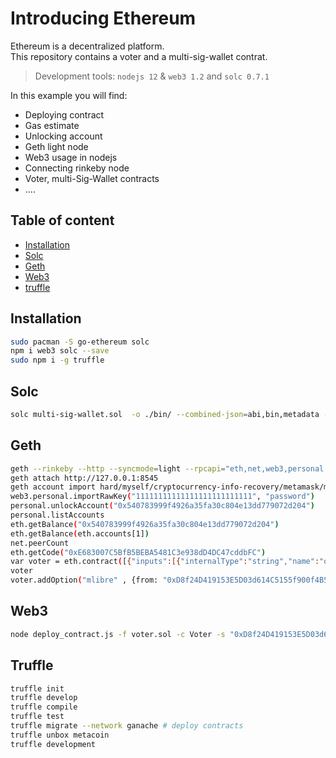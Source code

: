 Introducing Ethereum
===
Ethereum is a decentralized platform.  
This repository contains a voter and a multi-sig-wallet contrat. 
> Development tools: `nodejs 12` & `web3 1.2` and `solc 0.7.1`

In this example you will find:
* Deploying contract
* Gas estimate
* Unlocking account
* Geth light node
* Web3 usage in nodejs
* Connecting rinkeby node
* Voter, multi-Sig-Wallet contracts
* ....

## Table of content
+ [Installation](#installation)
+ [Solc](#solc)
+ [Geth](#geth)
+ [Web3](#web3)
+ [truffle](#truffle)


## Installation

```bash
sudo pacman -S go-ethereum solc
npm i web3 solc --save
sudo npm i -g truffle 
```

## Solc

```bash
solc multi-sig-wallet.sol  -o ./bin/ --combined-json=abi,bin,metadata --pretty-json --optimize --metadata --gas --abi --bin --overwrite --color
```

## Geth

```bash
geth --rinkeby --http --syncmode=light --rpcapi="eth,net,web3,personal,txpool" --allow-insecure-unlock  --rpccorsdomain "*"
geth attach http://127.0.0.1:8545
geth account import hard/myself/cryptocurrency-info-recovery/metamask/mforgood/key
web3.personal.importRawKey("11111111111111111111111111", "password")
personal.unlockAccount("0x540783999f4926a35fa30c804e13dd779072d204")
personal.listAccounts
eth.getBalance("0x540783999f4926a35fa30c804e13dd779072d204")
eth.getBalance(eth.accounts[1])
net.peerCount
eth.getCode("0xE683007C5BfB5BEBA5481C3e938dD4DC47cddbFC")
var voter = eth.contract([{"inputs":[{"internalType":"string","name":"option","type":"string"}],"name":"addOption","outputs":[],"stateMutability":"nonpayable","type":"function"},{"inputs":[],"name":"getOptions","outputs":[{"internalType":"string[]","name":"","type":"string[]"}],"stateMutability":"view","type":"function"},{"inputs":[],"name":"getVotes","outputs":[{"internalType":"uint256[]","name":"","type":"uint256[]"}],"stateMutability":"view","type":"function"},{"inputs":[{"internalType":"uint256","name":"","type":"uint256"}],"name":"options","outputs":[{"internalType":"string","name":"","type":"string"}],"stateMutability":"view","type":"function"},{"inputs":[],"name":"remove","outputs":[],"stateMutability":"nonpayable","type":"function"},{"inputs":[],"name":"startVoting","outputs":[],"stateMutability":"nonpayable","type":"function"},{"inputs":[{"internalType":"uint256","name":"option","type":"uint256"}],"name":"vote","outputs":[],"stateMutability":"nonpayable","type":"function"},{"inputs":[{"internalType":"string","name":"optionName","type":"string"}],"name":"vote","outputs":[],"stateMutability":"nonpayable","type":"function"},{"inputs":[{"internalType":"uint256","name":"","type":"uint256"}],"name":"votes","outputs":[{"internalType":"uint256","name":"","type":"uint256"}],"stateMutability":"view","type":"function"}]).at("0xE683007C5BfB5BEBA5481C3e938dD4DC47cddbFC");
voter
voter.addOption("mlibre" , {from: "0xD8f24D419153E5D03d614C5155f900f4B5C8A65C"})
```

## Web3
```bash
node deploy_contract.js -f voter.sol -c Voter -s "0xD8f24D419153E5D03d614C5155f900f4B5C8A65C" -p "password" -h "http://127.0.0.1:8545"
```

## Truffle
```bash
truffle init
truffle develop
truffle compile
truffle test
truffle migrate --network ganache # deploy contracts
truffle unbox metacoin
truffle development
```
